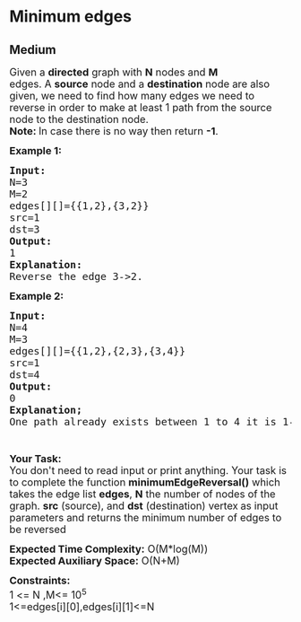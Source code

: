 # Minimum edges
## Medium
<div class="problems_problem_content__Xm_eO"><p><span style="font-size:18px">Given a <strong>directed</strong> graph with <strong>N</strong> nodes and <strong>M</strong> edges.&nbsp;A&nbsp;<strong>source</strong> node and a&nbsp;<strong>destination</strong> node are also given, we need to find how many edges we need to reverse in order to make at least 1 path from the source node to the destination node.<br>
<strong>Note:&nbsp;</strong>In case there is no way then return <strong>-1</strong>.</span></p>

<p><strong><span style="font-size:18px">Example 1:</span></strong></p>

<pre><span style="font-size:18px"><strong>Input:</strong>
N=3
M=2
edges[][]={{1,2},{3,2}}
src=1
dst=3
<strong>Output:</strong>
1
<strong>Explanation:</strong>
Reverse the edge 3-&gt;2.</span></pre>

<p><strong><span style="font-size:18px">Example 2:</span></strong></p>

<pre><span style="font-size:18px"><strong>Input:</strong>
N=4
M=3
edges[][]={{1,2},{2,3},{3,4}}
src=1
dst=4
<strong>Output:</strong>
0
<strong>Explanation;</strong>
One path already exists between 1 to 4 it is 1-&gt;2-&gt;3-&gt;4.</span></pre>

<p>&nbsp;</p>

<p><span style="font-size:18px"><strong>Your Task:&nbsp;&nbsp;</strong><br>
You don't need to read input or print anything. Your task is to complete the function <strong>minimumEdgeReversal()</strong>&nbsp;which takes the edge list <strong>edges</strong>, <strong>N</strong> the number of nodes of the graph. <strong>src</strong> (source), and <strong>dst</strong> (destination) vertex<strong>&nbsp;</strong>as input parameters&nbsp;and returns the minimum number of edges to be reversed</span></p>

<p><span style="font-size:18px"><strong>Expected Time Complexity:</strong>&nbsp;O(M*log(M))<br>
<strong>Expected Auxiliary Space:</strong>&nbsp;O(N+M)</span></p>

<p><span style="font-size:18px"><strong>Constraints:</strong><br>
1 &lt;= N ,M&lt;= 10<sup>5</sup><br>
1&lt;=edges[i][0],edges[i][1]&lt;=N</span></p>
</div>